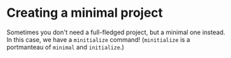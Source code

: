 # Creating a minimal project

<script id="asciicast-450572" src="https://asciinema.org/a/450572.js" async></script>

Sometimes you don't need a full-fledged project, but a minimal one instead.
In this case, we have a `minitialize` command!
(`minitialize` is a portmanteau of `minimal` and `initialize`.)
